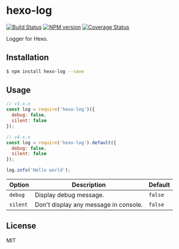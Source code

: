 # hexo-log

[![Build Status](https://github.com/hexojs/hexo-log/workflows/Tester/badge.svg?branch=master)](https://github.com/hexojs/hexo-log/actions?query=workflow%3ATester)
[![NPM version](https://badge.fury.io/js/hexo-log.svg)](https://www.npmjs.com/package/hexo-log)
[![Coverage Status](https://coveralls.io/repos/hexojs/hexo-log/badge.svg?branch=master)](https://coveralls.io/r/hexojs/hexo-log?branch=master)

Logger for Hexo.

## Installation

``` bash
$ npm install hexo-log --save
```

## Usage

``` js
// v3.x.x
const log = require('hexo-log')({
  debug: false,
  silent: false
});

// v4.x.x
const log = require('hexo-log').default({
  debug: false,
  silent: false
});

log.info('Hello world');
```

Option | Description | Default
--- | --- | ---
`debug` | Display debug message. | `false`
`silent` | Don't display any message in console. | `false`

## License

MIT
